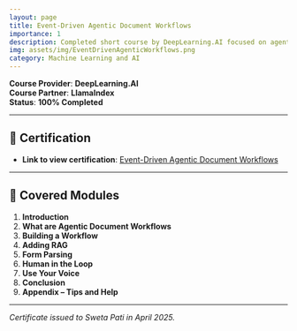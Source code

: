 ```yaml
---
layout: page
title: Event-Driven Agentic Document Workflows
importance: 1
description: Completed short course by DeepLearning.AI focused on agentic workflows for automating document processing using RAG and human-in-the-loop strategies.
img: assets/img/EventDrivenAgenticWorkflows.png
category: Machine Learning and AI
---
```


**Course Provider**: **DeepLearning.AI**  
**Course Partner**: **LlamaIndex**  
**Status**: **100% Completed**

---

## **📜 Certification**
- **Link to view certification**: <a href="https://learn.deeplearning.ai/accomplishments/81a0e776-b457-4584-853d-1cf8023b81e1?usp=sharing" target="_blank">Event-Driven Agentic Document Workflows</a>
---

## 📘 **Covered Modules**

1. **Introduction**  
2. **What are Agentic Document Workflows**  
3. **Building a Workflow**  
4. **Adding RAG**  
5. **Form Parsing**  
6. **Human in the Loop**  
7. **Use Your Voice**  
8. **Conclusion**  
9. **Appendix – Tips and Help**

---

*Certificate issued to Sweta Pati in April 2025.*
